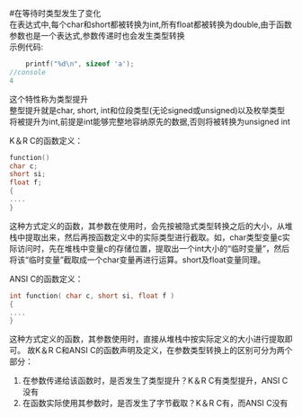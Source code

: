 #在等待时类型发生了变化  
在表达式中,每个char和short都被转换为int,所有float都被转换为double,由于函数参数也是一个表达式,参数传递时也会发生类型转换  
示例代码:  
```c
    printf("%d\n", sizeof 'a');
//console
4
```
这个特性称为类型提升  
整型提升就是char, short, int和位段类型(无论signed或unsigned)以及枚举类型将被提升为int,前提是int能够完整地容纳原先的数据,否则将被转换为unsigned int


K＆R C的函数定义：
```c
function()
char c;
short si;
float f;
{
....
}
```

这种方式定义的函数，其参数在使用时，会先按被隐式类型转换之后的大小，从堆栈中提取出来，然后再按函数定义中的实际类型进行截取。如，char类型变量c实际访问时，先在堆栈中变量c的存储位置，提取出一个int大小的“临时变量”，然后将该“临时变量”截取成一个char变量再进行运算。short及float变量同理。

ANSI C的函数定义：
```c
int function( char c, short si, float f )
{
....
}
```

这种方式定义的函数，其参数使用时，直接从堆栈中按实际定义的大小进行提取即可。
故K＆R C和ANSI C的函数声明及定义，在参数类型转换上的区别可分为两个部分：
1. 在参数传递给该函数时，是否发生了类型提升？K＆R C有类型提升，ANSI C没有
2. 在函数实际使用其参数时，是否发生了字节截取？K＆R C有，而ANSI C没有
